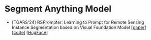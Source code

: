 # Segment Anything Model

- [TGARS'24] RSPrompter: Learning to Prompt for Remote Sensing Instance Segmentation based on Visual Foundation Model [[paper](https://arxiv.org/abs/2306.16269)] [[code](https://github.com/KyanChen/RSPrompter)] [[HugFace](https://huggingface.co/spaces/KyanChen/RSPrompter)] 